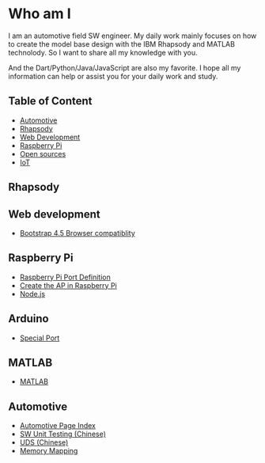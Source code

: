 # Who am I

I am an automotive field SW engineer. My daily work mainly focuses on how to create the model base design with the IBM Rhapsody and MATLAB technolody. So I want to share all my knowledge with you.

And the Dart/Python/Java/JavaScript are also my favorite. I hope all my information can help or assist you for your daily work and study.

## Table of Content

* [Automotive](#automotive)
* [Rhapsody](#rhapsody)
* [Web Development](#web-development)
* [Raspberry Pi](#raspberry-pi)
* [Open sources](./opensources/opensources.md)
* [IoT](./IoT/IoT.md)

## Rhapsody

## Web development

* [Bootstrap 4.5 Browser compatiblity](/web_development/bootstrap.md#bootstrap-45-browser-support)

## Raspberry Pi

* [Raspberry Pi Port Definition](./raspberrypi/hardware/hardware.md#port-definition)
* [Create the AP in Raspberry Pi](./raspberrypi/network/create_ap.md)
* [Node.js](./raspberrypi/node/node.md)

## Arduino

* [Special Port](/arduino/hardware.md#speical-port)

## MATLAB

* [MATLAB](MATLAB/index.md)

## Automotive

* [Automotive Page Index](./automotive/automotive.md)
* [SW Unit Testing (Chinese)](./automotive/FSM/ISO26262.md#unit-testing)
* [UDS (Chinese)](./automotive/UDS/uds.md)
* [Memory Mapping](./automotive/AUTOSAR/memory_mapping.md)


